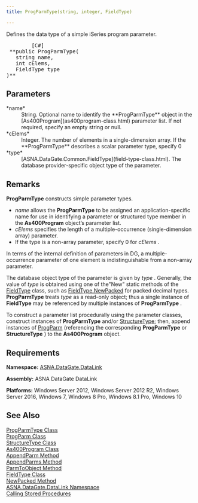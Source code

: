 ```yaml
---
title: ProgParmType(string, integer, FieldType)

---
```


Defines the data type of a simple iSeries program parameter.
<pre class="prettyprint">
        <span class="lang">[C#]</span>
 **public ProgParmType(<br />   string name,<br />   int cElems,<br />   FieldType type<br />)**  </pre>


## Parameters

<dl>
        <dt>
 *name* 
        </dt>
        <dd>String.  Optional name to identify the **ProgParmType**  object 
						in the [As400Program](as400program-class.html) parameter list. 
						 If not required, specify an empty string or null.  </dd>
        <dt>
 *cElems*  
							</dt>
        <dd>Integer.  The number of elements in a single-dimension array.  If the **ProgParmType**  describes a scalar parameter type, specify 0 </dd>
        <dt>
 *type*  
									</dt>
        <dd>
[ASNA.DataGate.Common.FieldType](field-type-class.html).  The 
										database provider-specific object type of the parameter.
									</dd>
</dl>

## Remarks

**ProgParmType** constructs simple parameter types. 

- *name* allows the **ProgParmType** to be assigned an application-specific name for use in identifying a parameter or structured type member in the **As400Program** object’s parameter list.
- *cElems* specifies the length of a multiple-occurrence (single-dimension array) parameter.
- If the type is a non-array parameter, specify 0 for *cElems* .

In terms of the internal definition of parameters in DG, a multiple-occurrence parameter of one element is indistinguishable from a non-array parameter.

The database object type of the parameter is given by *type* . Generally, the value of *type* is obtained using one of the"New" static methods of the [FieldType](field-type-class.html) class, such as [FieldType.NewPacked](field-type-class-new-packed-method.html) for packed decimal types. **ProgParmType** treats *type* as a read-only object; thus a single instance of **FieldType** may be referenced by multiple instances of **ProgParmType** .

To construct a parameter list procedurally using the parameter classes, construct instances of **ProgParmType** and/or [ StructureType](structure-type-class.html); then, append instances of [ ProgParm](prog-parm-class.html) (referencing the corresponding **ProgParmType** or **StructureType** ) to the **As400Program** object.
## Requirements

**Namespace:** [ASNA.DataGate.DataLink](datagate-data-link-namespace.html) 

<span> **Assembly:** ASNA DataGate DataLink</span> 

<span> **Platforms:** Windows Server 2012, Windows Server 2012 R2, Windows Server 2016, Windows 7, Windows 8 Pro, Windows 8.1 Pro, Windows 10</span>
## See Also


[ProgParmType Class](prog-parm-type-class.html)
      <br />
[ProgParm Class](prog-parm-class.html) 
				<br />[StructureType Class](structure-type-class.html)<br />
[As400Program Class](as400program-class.html)<br />
[AppendParm Method](as400program-class-append-parm-method.html)<br />
[AppendParms Method](as400program-class-append-parms-method.html)<br />
[ParmToObject Method](as400program-class-parm-to_object-method-main.html)<br />
[FieldType Class](field-type-class.html)<br />
[NewPacked Method](field-type-class-new-packed-method.html)<br />
[ASNA.DataGate.DataLink Namespace](datagate-data-link-namespace.html)<br />
[Calling Stored Procedures](calling-stored-procedures.html)

